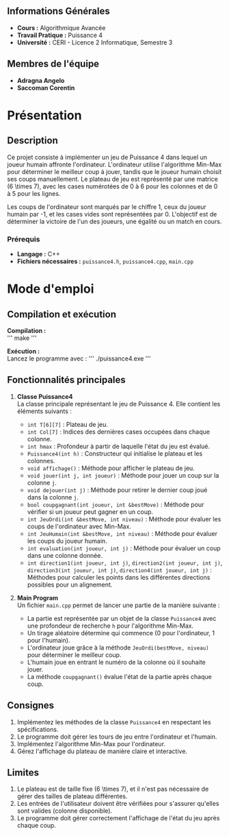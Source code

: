 ## Informations Générales
- **Cours :** Algorithmique Avancée
- **Travail Pratique :** Puissance 4
- **Université :** CERI - Licence 2 Informatique, Semestre 3

## Membres de l'équipe
- **Adragna Angelo**
- **Saccoman Corentin**

# Présentation

## Description
Ce projet consiste à implémenter un jeu de Puissance 4 dans lequel un joueur humain affronte l'ordinateur. L'ordinateur utilise l'algorithme Min-Max pour déterminer le meilleur coup à jouer, tandis que le joueur humain choisit ses coups manuellement. Le plateau de jeu est représenté par une matrice \(6 \times 7\), avec les cases numérotées de 0 à 6 pour les colonnes et de 0 à 5 pour les lignes.

Les coups de l'ordinateur sont marqués par le chiffre 1, ceux du joueur humain par -1, et les cases vides sont représentées par 0. L'objectif est de déterminer la victoire de l'un des joueurs, une égalité ou un match en cours.

### Prérequis
- **Langage :** C++
- **Fichiers nécessaires :** `puissance4.h`, `puissance4.cpp`, `main.cpp`

# Mode d'emploi

## Compilation et exécution
**Compilation :**  
'''
make
'''

**Exécution :**  
Lancez le programme avec :
'''
./puissance4.exe
'''


## Fonctionnalités principales
1. **Classe Puissance4**  
   La classe principale représentant le jeu de Puissance 4. Elle contient les éléments suivants :
   - `int T[6][7]` : Plateau de jeu.
   - `int Col[7]` : Indices des dernières cases occupées dans chaque colonne.
   - `int hmax` : Profondeur à partir de laquelle l'état du jeu est évalué.
   - `Puissance4(int h)` : Constructeur qui initialise le plateau et les colonnes.
   - `void affichage()` : Méthode pour afficher le plateau de jeu.
   - `void jouer(int j, int joueur)` : Méthode pour jouer un coup sur la colonne `j`.
   - `void dejouer(int j)` : Méthode pour retirer le dernier coup joué dans la colonne `j`.
   - `bool coupgagnant(int joueur, int &bestMove)` : Méthode pour vérifier si un joueur peut gagner en un coup.
   - `int JeuOrdi(int &bestMove, int niveau)` : Méthode pour évaluer les coups de l'ordinateur avec Min-Max.
   - `int JeuHumain(int &bestMove, int niveau)` : Méthode pour évaluer les coups du joueur humain.
   - `int evaluation(int joueur, int j)` : Méthode pour évaluer un coup dans une colonne donnée.
   - `int direction1(int joueur, int j)`, `direction2(int joueur, int j)`, `direction3(int joueur, int j)`, `direction4(int joueur, int j)` : Méthodes pour calculer les points dans les différentes directions possibles pour un alignement.

2. **Main Program**  
   Un fichier `main.cpp` permet de lancer une partie de la manière suivante :
   - La partie est représentée par un objet de la classe `Puissance4` avec une profondeur de recherche `h` pour l'algorithme Min-Max.
   - Un tirage aléatoire détermine qui commence (0 pour l'ordinateur, 1 pour l'humain).
   - L'ordinateur joue grâce à la méthode `JeuOrdi(bestMove, niveau)` pour déterminer le meilleur coup.
   - L'humain joue en entrant le numéro de la colonne où il souhaite jouer.
   - La méthode `coupgagnant()` évalue l'état de la partie après chaque coup.

## Consignes
1. Implémentez les méthodes de la classe `Puissance4` en respectant les spécifications.
2. Le programme doit gérer les tours de jeu entre l'ordinateur et l'humain.
3. Implémentez l'algorithme Min-Max pour l'ordinateur.
4. Gérez l'affichage du plateau de manière claire et interactive.

## Limites
1. Le plateau est de taille fixe \(6 \times 7\), et il n'est pas nécessaire de gérer des tailles de plateau différentes.
2. Les entrées de l'utilisateur doivent être vérifiées pour s'assurer qu'elles sont valides (colonne disponible).
3. Le programme doit gérer correctement l'affichage de l'état du jeu après chaque coup.
